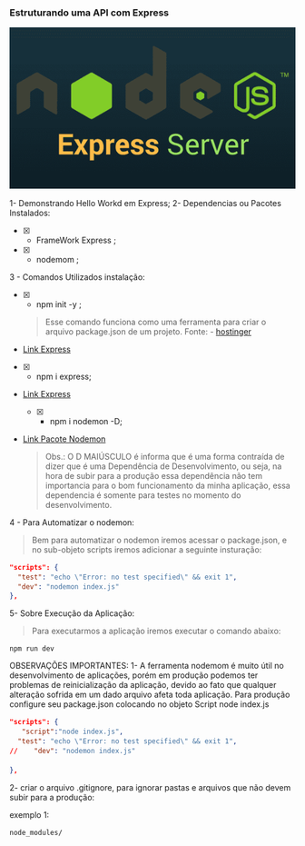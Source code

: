 ### Estruturando uma API com Express
![image info](./assets/img/nodejs-express.png)

1- Demonstrando Hello Workd em Express;
2- Dependencias ou Pacotes Instalados:
   - [x] - FrameWork Express ;
   - [x] - nodemom ;

3 - Comandos Utilizados instalação:

- [x] - npm init -y ;  
  > Esse comando funciona como uma ferramenta para criar
   o arquivo package.json de um projeto.
   Fonte: - [hostinger ](https://www.hostinger.pt/tutoriais/o-que-e-npm)

- [Link Express ](https://www.npmjs.com/package/express)

 - [x] - npm i express;  
- [Link Express ](https://www.npmjs.com/package/express)

   - [x] - npm i nodemon -D;
 
- [Link Pacote Nodemon ](https://duckduckgo.com)
  > Obs.: O D MAIÚSCULO é informa que é uma forma contraída de dizer que é uma Dependência de Desenvolvimento, ou seja, na hora de subir para a produção essa dependência não tem importancia para o bom funcionamento da minha aplicação, essa dependencia é somente para testes no momento do desenvolvimento.
 
4 - Para Automatizar o nodemon:
  >Bem para automatizar o nodemon iremos acessar o package.json, e no sub-objeto scripts iremos adicionar a seguinte insturação:
  ```json
 "scripts": {
    "test": "echo \"Error: no test specified\" && exit 1",
    "dev": "nodemon index.js"
  },
  ```

5- Sobre Execução da Aplicação:
> Para executarmos a aplicação iremos executar o comando abaixo:
```console
npm run dev
```

OBSERVAÇÕES IMPORTANTES:
1- A ferramenta nodemom é muito útil no desenvolvimento de aplicações, porém em produção podemos ter problemas de reinicialização da aplicação, devido ao fato que qualquer alteração sofrida em um dado arquivo afeta toda aplicação. 
Para produção configure seu package.json colocando no objeto Script node index.js

  ```json
 "scripts": {
     "script":"node index.js",
    "test": "echo \"Error: no test specified\" && exit 1",
//    "dev": "nodemon index.js"

  },
  ```
2- criar o arquivo .gitignore, para ignorar pastas e arquivos que não devem subir para a produção:

exemplo 1: 

```texto
node_modules/
```